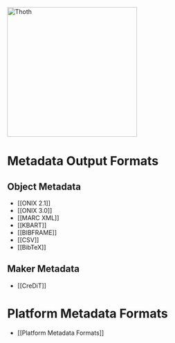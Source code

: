 <img src="https://www.openbookpublishers.com/shopimages/thoth.png" alt="Thoth" height="300" />

# Metadata Output Formats

## Object Metadata
* [[ONIX 2.1]]
* [[ONIX 3.0]]
* [[MARC XML]]
* [[KBART]]
* [[BIBFRAME]]
* [[CSV]]
* [[BibTeX]]

## Maker Metadata

* [[CreDiT]]

# Platform Metadata Formats

* [[Platform Metadata Formats]]

